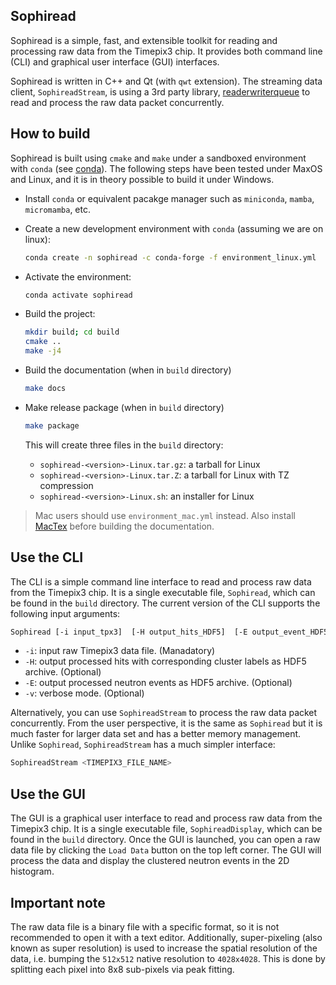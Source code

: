 Sophiread
---------

Sophiread is a simple, fast, and extensible toolkit for reading and processing
raw data from the Timepix3 chip.
It provides both command line (CLI) and graphical user interface (GUI) interfaces.

Sophiread is written in C++ and Qt (with `qwt` extension).
The streaming data client, `SophireadStream`, is using a 3rd party library, [readerwriterqueue](https://github.com/cameron314/readerwriterqueue)
to read and process the raw data packet concurrently.

How to build
------------

Sophiread is built using `cmake` and `make` under a sandboxed environment with
`conda` (see [conda](https://conda.io/docs/)).
The following steps have been tested under MaxOS and Linux, and it is in theory possible to build it under Windows.

- Install `conda` or equivalent pacakge manager such as `miniconda`, `mamba`, `micromamba`, etc.
- Create a new development environment with `conda` (assuming we are on linux):

    ```bash
    conda create -n sophiread -c conda-forge -f environment_linux.yml
    ```

- Activate the environment:

    ```bash
    conda activate sophiread
    ```

- Build the project:

    ```bash
    mkdir build; cd build
    cmake ..
    make -j4
    ```

- Build the documentation (when in `build` directory)

    ```bash
    make docs
    ```

- Make release package (when in `build` directory)

    ```bash
    make package
    ```

    This will create three files in the `build` directory:

  - `sophiread-<version>-Linux.tar.gz`: a tarball for Linux
  - `sophiread-<version>-Linux.tar.Z`: a tarball for Linux with TZ compression
  - `sophiread-<version>-Linux.sh`: an installer for Linux

> Mac users should use `environment_mac.yml` instead. Also install [MacTex](https://www.tug.org/mactex/) before building the documentation.

Use the CLI
-----------

The CLI is a simple command line interface to read and process raw data from the Timepix3 chip.
It is a single executable file, `Sophiread`, which can be found in the `build` directory.
The current version of the CLI supports the following input arguments:

```bash
Sophiread [-i input_tpx3]  [-H output_hits_HDF5]  [-E output_event_HDF5]  [-v]
```

- `-i`: input raw Timepix3 data file.  (Manadatory)
- `-H`: output processed hits with corresponding cluster labels as HDF5 archive. (Optional)
- `-E`: output processed neutron events as HDF5 archive. (Optional)
- `-v`: verbose mode. (Optional)

Alternatively, you can use `SophireadStream` to process the raw data packet concurrently.
From the user perspective, it is the same as `Sophiread` but it is much faster for larger data set and has a better memory management.
Unlike `Sophiread`, `SophireadStream` has a much simpler interface:

```bash
SophireadStream <TIMEPIX3_FILE_NAME>
```

Use the GUI
-----------

The GUI is a graphical user interface to read and process raw data from the Timepix3 chip.
It is a single executable file, `SophireadDisplay`, which can be found in the `build` directory.
Once the GUI is launched, you can open a raw data file by clicking the `Load Data` button on the top left corner.
The GUI will process the data and display the clustered neutron events in the 2D histogram.

Important note
--------------

The raw data file is a binary file with a specific format, so it is not recommended to open it with a text editor.
Additionally, super-pixeling (also known as super resolution) is used to increase the spatial resolution of the data, i.e. bumping the `512x512` native resolution to `4028x4028`.
This is done by splitting each pixel into 8x8 sub-pixels via peak fitting.

